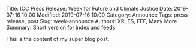 Title: ICC Press Release: Week for Future and Climate Justice
Date: 2019-07-16 10:00
Modified: 2019-07-16 10:00
Category: Announce
Tags: press-release, post
Slug: week-announce
Authors: XR, ES, FFF, Many More
Summary: Short version for index and feeds



This is the content of my super blog post.